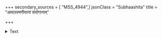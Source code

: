 +++
secondary_sources = [ "MSS_4944",]
jsonClass = "Subhaashita"
title = "आपातरमणीयानां संयोगानाम्"

+++

<details><summary>Text</summary>

आपातरमणीयानां संयोगानां प्रियैः सह।  
अपथ्यानामिवान्नानां परिणामो हि दारुणः॥
</details>
